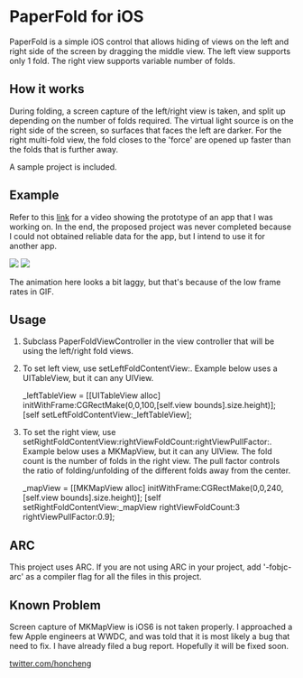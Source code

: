 PaperFold for iOS
=================

PaperFold is a simple iOS control that allows hiding of views on the left and right side of the screen by dragging the middle view. 
The left view supports only 1 fold. The right view supports variable number of folds. 

How it works
------------

During folding, a screen capture of the left/right view is taken, and split up depending on the number of folds required. The virtual light source is on the right side of the screen, so surfaces that faces the left are darker. For the right multi-fold view, the fold closes to the 'force' are opened up faster than the folds that is further away.

A sample project is included.

Example
-------

Refer to this [link](http://www.honcheng.com/2012/02/Playing-with-folding-navigations) for a video showing the prototype of an app that I was working on. In the end, the proposed project was never completed because I could not obtained reliable data for the app, but I intend to use it for another app. 

<img src="https://github.com/honcheng/PaperFold-for-iOS/raw/master/Screenshots/leftfold.gif"/>
<img src="https://github.com/honcheng/PaperFold-for-iOS/raw/master/Screenshots/rightfold.gif"/>

The animation here looks a bit laggy, but that's because of the low frame rates in GIF.

Usage
-----

1) Subclass PaperFoldViewController in the view controller that will be using the left/right fold views.

2) To set left view, use setLeftFoldContentView:. Example below uses a UITableView, but it can any UIView.
	
    _leftTableView = [[UITableView alloc] initWithFrame:CGRectMake(0,0,100,[self.view bounds].size.height)];
    [self setLeftFoldContentView:_leftTableView];

3) To set the right view, use setRightFoldContentView:rightViewFoldCount:rightViewPullFactor:. Example below uses a MKMapView, but it can any UIView. The fold count is the number of folds in the right view. The pull factor controls the ratio of folding/unfolding of the different folds away from the center.
	
    _mapView = [[MKMapView alloc] initWithFrame:CGRectMake(0,0,240,[self.view bounds].size.height)];
    [self setRightFoldContentView:_mapView rightViewFoldCount:3 rightViewPullFactor:0.9];

ARC
---

This project uses ARC. If you are not using ARC in your project, add '-fobjc-arc' as a compiler flag for all the files in this project.

Known Problem
-------------

Screen capture of MKMapView is iOS6 is not taken properly. I approached a few Apple engineers at WWDC, and was told that it is most likely a bug that need to fix. I have already filed a bug report. Hopefully it will be fixed soon. 

[twitter.com/honcheng](http://twitter.com/honcheng)

